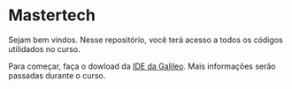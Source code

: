 # Mastertech

Sejam bem vindos.
Nesse repositório, você terá acesso a todos os códigos utilidados no curso.

Para começar, faça o dowload da [IDE da Galileo](https://downloadcenter.intel.com/download/24355/Intel-Arduino-IDE-1-6-0). Mais informações serão passadas durante o curso.
